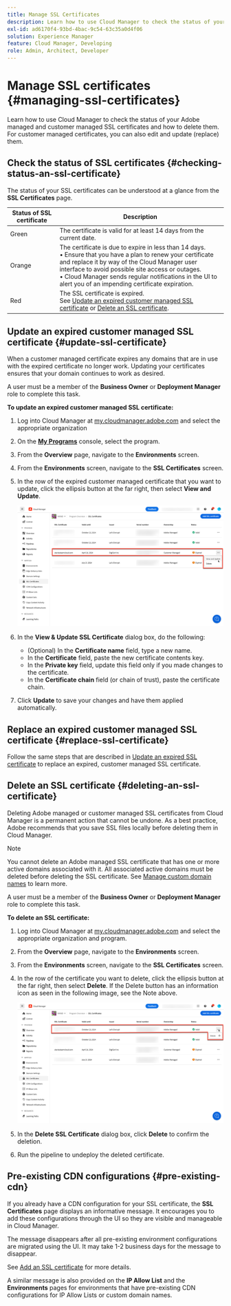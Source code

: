 ```yaml
---
title: Manage SSL Certificates
description: Learn how to use Cloud Manager to check the status of your SSL certificates and how to edit, replace, update, and delete them.
exl-id: ad6170f4-93bd-4bac-9c54-63c35a0d4f06
solution: Experience Manager
feature: Cloud Manager, Developing
role: Admin, Architect, Developer
---
```


# Manage SSL certificates {#managing-ssl-certificates}

Learn how to use Cloud Manager to check the status of your Adobe managed and customer managed SSL certificates and how to delete them. For customer managed certificates, you can also edit and update (replace) them.

## Check the status of SSL certificates {#checking-status-an-ssl-certificate}

The status of your SSL certificates can be understood at a glance from the **SSL Certificates** page.

| Status of SSL certificate | Description |
| --- | --- |
| Green  | The certificate is valid for at least 14 days from the current date.  |
| Orange  | The certificate is due to expire in less than 14 days.<br>&bull; Ensure that you have a plan to renew your certificate and replace it by way of the Cloud Manager user interface to avoid possible site access or outages.<br>&bull; Cloud Manager sends regular notifications in the UI to alert you of an impending certificate expiration. |
| Red | The SSL certificate is expired.<br>See [Update an expired customer managed SSL certificate](#update-ssl-certificate) or [Delete an SSL certificate](#deleting-an-ssl-certificate). |

## Update an expired customer managed SSL certificate {#update-ssl-certificate}

When a customer managed certificate expires any domains that are in use with the expired certificate no longer work. Updating your certificates ensures that your domain continues to work as desired.

A user must be a member of the **Business Owner** or **Deployment Manager** role to complete this task.

**To update an expired customer managed SSL certificate:**

1. Log into Cloud Manager at [my.cloudmanager.adobe.com](https://my.cloudmanager.adobe.com/) and select the appropriate organization
1. On the **[My Programs](/help/implementing/cloud-manager/navigation.md#my-programs)** console, select the program.
1. From the **Overview** page, navigate to the **Environments** screen.
1. From the **Environments** screen, navigate to the **SSL Certificates** screen.
1. In the row of the expired customer managed certificate that you want to update, click the ellipsis button at the far right, then select **View and Update**.

   ![Update an expired customer managed SSL certification](/help/implementing/cloud-manager/assets/ssl/ssl-cert-update.png)

1. In the **View & Update SSL Certificate** dialog box, do the following:

    * (Optional) In the **Certificate name** field, type a new name. 
    * In the **Certificate** field, paste the new certificate contents key.
    * In the **Private key** field, update this field only if you made changes to the certificate.
    * In the **Certificate chain** field (or chain of trust), paste the certificate chain.

1. Click **Update** to save your changes and have them applied automatically.

## Replace an expired customer managed SSL certificate {#replace-ssl-certificate}

Follow the same steps that are described in [Update an expired SSL certificate](#update-ssl-certificate) to replace an expired, customer managed SSL certificate.

## Delete an SSL certificate {#deleting-an-ssl-certificate}

Deleting Adobe managed or customer managed SSL certificates from Cloud Manager is a permanent action that cannot be undone. As a best practice, Adobe recommends that you save SSL files locally before deleting them in Cloud Manager.

>[!NOTE]
>
>You cannot delete an Adobe managed SSL certificate that has one or more active domains associated with it. All associated active domains must be deleted before deleting the SSL certificate. See [Manage custom domain names](/help/implementing/cloud-manager/custom-domain-names/managing-custom-domain-names.md) to learn more.

A user must be a member of the **Business Owner** or **Deployment Manager** role to complete this task.

**To delete an SSL certificate:**

1. Log into Cloud Manager at [my.cloudmanager.adobe.com](https://my.cloudmanager.adobe.com/) and select the appropriate organization and program.
1. From the **Overview** page, navigate to the **Environments** screen.
1. From the **Environments** screen, navigate to the **SSL Certificates** screen.
1. In the row of the certificate you want to delete, click the ellipsis button at the far right, then select **Delete**.
If the Delete button has an information icon as seen in the following image, see the Note above.

   ![Delete button with Information icon](/help/implementing/cloud-manager/assets/ssl/ssl-cert-delete-infoicon.png)

1. In the **Delete SSL Certificate** dialog box, click **Delete** to confirm the deletion.
1. Run the pipeline to undeploy the deleted certificate.

## Pre-existing CDN configurations {#pre-existing-cdn}

If you already have a CDN configuration for your SSL certificate, the **SSL Certificates** page displays an informative message. It encourages you to add these configurations through the UI so they are visible and manageable in Cloud Manager.

The message disappears after all pre-existing environment configurations are migrated using the UI. It may take 1-2 business days for the message to disappear.

See [Add an SSL certificate](/help/implementing/cloud-manager/managing-ssl-certifications/add-ssl-certificate.md) for more details.

A similar message is also provided on the **IP Allow List** and the **Environments** pages for environments that have pre-existing CDN configurations for IP Allow Lists or custom domain names.
